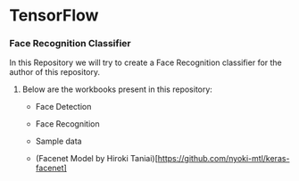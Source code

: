# TensorFlow

### Face Recognition Classifier

In this Repository we will try to create a Face Recognition classifier for the author of this repository.

1. Below are the workbooks present in this repository:

    - Face Detection
    
    - Face Recognition

    - Sample data
    
    - (Facenet Model by Hiroki Taniai)[https://github.com/nyoki-mtl/keras-facenet]
